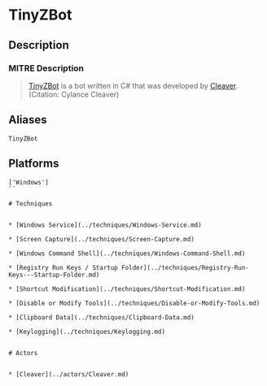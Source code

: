 
# TinyZBot

## Description

### MITRE Description

> [TinyZBot](https://attack.mitre.org/software/S0004) is a bot written in C# that was developed by [Cleaver](https://attack.mitre.org/groups/G0003). (Citation: Cylance Cleaver)

## Aliases

```
TinyZBot
```

## Platforms

```
['Windows']
``

# Techniques


* [Windows Service](../techniques/Windows-Service.md)

* [Screen Capture](../techniques/Screen-Capture.md)
    
* [Windows Command Shell](../techniques/Windows-Command-Shell.md)
    
* [Registry Run Keys / Startup Folder](../techniques/Registry-Run-Keys---Startup-Folder.md)
    
* [Shortcut Modification](../techniques/Shortcut-Modification.md)
    
* [Disable or Modify Tools](../techniques/Disable-or-Modify-Tools.md)
    
* [Clipboard Data](../techniques/Clipboard-Data.md)
    
* [Keylogging](../techniques/Keylogging.md)
    

# Actors


* [Cleaver](../actors/Cleaver.md)

